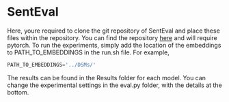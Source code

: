 # SentEval
Here, youre required to clone the git repository of SentEval and place these files within the repository. You can find the repository [here](https://github.com/facebookresearch/SentEval) and will require pytorch. To run the experiments, simply add the location of the embeddings to PATH_TO_EMBEDDINGS in the run.sh file. For example,

```python
PATH_TO_EMBEDDINGS='../DSMs/'
```

The results can be found in the Results folder for each model. You can change the experimental settings in the eval.py folder, with the details at the bottom. 
        
